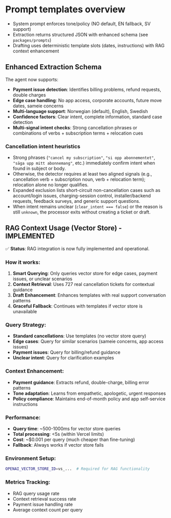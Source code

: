 # Prompt templates overview

- System prompt enforces tone/policy (NO default, EN fallback, SV support)
- Extraction returns structured JSON with enhanced schema (see `packages/prompts`)
- Drafting uses deterministic template slots (dates, instructions) with RAG context enhancement

## Enhanced Extraction Schema

The agent now supports:
- **Payment issue detection**: Identifies billing problems, refund requests, double charges
- **Edge case handling**: No app access, corporate accounts, future move dates, sameie concerns
- **Multi-language support**: Norwegian (default), English, Swedish
- **Confidence factors**: Clear intent, complete information, standard case detection
- **Multi-signal intent checks**: Strong cancellation phrases or combinations of verbs + subscription terms + relocation cues

### Cancellation intent heuristics

- Strong phrases (`"cancel my subscription"`, `"si opp abonnementet"`, `"säga upp mitt abonnemang"`, etc.) immediately confirm intent when found in subject or body.
- Otherwise, the detector requires at least two aligned signals (e.g., cancellation verb + subscription noun, verb + relocation term); relocation alone no longer qualifies.
- Expanded exclusion lists short-circuit non-cancellation cases such as account/login issues, charging-session control, installer/backend requests, feedback surveys, and generic support questions.
- When intent remains unclear (`clear_intent === false`) or the reason is still `unknown`, the processor exits without creating a ticket or draft.

## RAG Context Usage (Vector Store) - IMPLEMENTED

✅ **Status**: RAG integration is now fully implemented and operational.

### How it works:
1. **Smart Querying**: Only queries vector store for edge cases, payment issues, or unclear scenarios
2. **Context Retrieval**: Uses 727 real cancellation tickets for contextual guidance
3. **Draft Enhancement**: Enhances templates with real support conversation patterns
4. **Graceful Fallback**: Continues with templates if vector store is unavailable

### Query Strategy:
- **Standard cancellations**: Use templates (no vector store query)
- **Edge cases**: Query for similar scenarios (sameie concerns, app access issues)
- **Payment issues**: Query for billing/refund guidance
- **Unclear intent**: Query for clarification examples

### Context Enhancement:
- **Payment guidance**: Extracts refund, double-charge, billing error patterns
- **Tone adaptation**: Learns from empathetic, apologetic, urgent responses
- **Policy compliance**: Maintains end-of-month policy and app self-service instructions

### Performance:
- **Query time**: ~500-1000ms for vector store queries
- **Total processing**: <5s (within Vercel limits)
- **Cost**: ~$0.001 per query (much cheaper than fine-tuning)
- **Fallback**: Always works if vector store fails

### Environment Setup:
```bash
OPENAI_VECTOR_STORE_ID=vs_...  # Required for RAG functionality
```

### Metrics Tracking:
- RAG query usage rate
- Context retrieval success rate
- Payment issue handling rate
- Average context count per query
